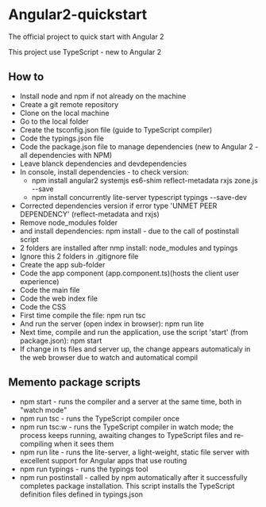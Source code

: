 # Angular2-quickstart
The official project to quick start with Angular 2

This project use TypeScript - new to Angular 2

## How to
- Install node and npm if not already on the machine
- Create a git remote repository
- Clone on the local machine
- Go to the local folder
- Create the tsconfig.json file (guide to TypeScript compiler)
- Code the typings.json file
- Code the package.json file to manage dependencies (new to Angular 2 - all dependencies with NPM)
- Leave blanck dependencies and devdependencies
- In console, install dependencies - to check version:
    - npm install angular2 systemjs es6-shim reflect-metadata rxjs zone.js --save
    - npm install concurrently lite-server typescript typings --save-dev
- Corrected dependencies version if error type 'UNMET PEER DEPENDENCY' (reflect-metadata and rxjs)
- Remove node_modules folder
- and install dependencies: npm install - due to the call of postinstall script
- 2 folders are installed after nmp install: node_modules and typings
- Ignore this 2 folders in .gitignore file
- Create the app sub-folder
- Code the app component (app.component.ts)(hosts the client user experience)
- Code the main file
- Code the web index file
- Code the CSS
- First time compile the file: npm run tsc
- And run the server (open index in browser): npm run lite
- Next time, compile and run the application, use the script 'start' (from package.json): npm start
- If change in ts files and server up, the change appears automaticaly in the web browser due to watch and automatical compil

## Memento package scripts
- npm start - runs the compiler and a server at the same time, both in "watch mode"
- npm run tsc - runs the TypeScript compiler once
- npm run tsc:w - runs the TypeScript compiler in watch mode; the process keeps running, awaiting changes to TypeScript files and re-compiling when it sees them
- npm run lite - runs the lite-server, a light-weight, static file server with excellent support for Angular apps that use routing
- npm run typings - runs the typings tool
- npm run postinstall - called by npm automatically after it successfully completes package installation. This script installs the TypeScript definition files defined in typings.json
